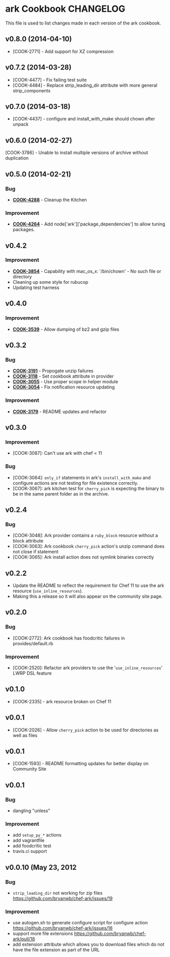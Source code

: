 ark Cookbook CHANGELOG
======================
This file is used to list changes made in each version of the ark cookbook.


v0.8.0 (2014-04-10)
-------------------
- [COOK-2771] - Add support for XZ compression


v0.7.2 (2014-03-28)
-------------------
- [COOK-4477] - Fix failing test suite
- [COOK-4484] - Replace strip_leading_dir attribute with more general strip_components


v0.7.0 (2014-03-18)
-------------------
- [COOK-4437] - configure and install_with_make should chown after unpack


v0.6.0 (2014-02-27)
-------------------
[COOK-3786] - Unable to install multiple versions of archive without duplication


v0.5.0 (2014-02-21)
-------------------
### Bug
- **[COOK-4288](https://tickets.opscode.com/browse/COOK-4288)** - Cleanup the Kitchen

### Improvement
- **[COOK-4264](https://tickets.opscode.com/browse/COOK-4264)** - Add node['ark']['package_dependencies'] to allow tuning packages.


v0.4.2
------
### Improvement
- **[COOK-3854](https://tickets.opscode.com/browse/COOK-3854)** - Capability with mac_os_x: '/bin/chown' - No such file or directory
- Cleaning up some style for rubucop
- Updating test harness


v0.4.0
------
### Improvement
- **[COOK-3539](https://tickets.opscode.com/browse/COOK-3539)** - Allow dumping of bz2 and gzip files

v0.3.2
------
### Bug
- **[COOK-3191](https://tickets.opscode.com/browse/COOK-3191)** - Propogate unzip failures
- **[COOK-3118](https://tickets.opscode.com/browse/COOK-3118)** - Set cookbook attribute in provider
- **[COOK-3055](https://tickets.opscode.com/browse/COOK-3055)** - Use proper scope in helper module
- **[COOK-3054](https://tickets.opscode.com/browse/COOK-3054)** - Fix notification resource updating

### Improvement
- **[COOK-3179](https://tickets.opscode.com/browse/COOK-3179)** - README updates and refactor

v0.3.0
------
### Improvement

- [COOK-3087]: Can't use ark with chef < 11

### Bug

- [COOK-3064]: `only_if` statements in ark's `install_with_make` and configure actions are not testing for file existence correctly.
- [COOK-3067]: ark kitchen test for `cherry_pick` is expecting the binary to be in the same parent folder as in the archive.

v0.2.4
------
### Bug

- [COOK-3048]: Ark provider contains a `ruby_block` resource without a block attribute
- [COOK-3063]: Ark cookbook `cherry_pick` action's unzip command does not close if statement
- [COOK-3065]: Ark install action does not symlink binaries correctly

v0.2.2
------
- Update the README to reflect the requirement for Chef 11 to use the ark resource (`use_inline_resources`).
- Making this a release so it will also appear on the community site page.

v0.2.0
------
### Bug

- [COOK-2772]: Ark cookbook has foodcritic failures in provides/default.rb

### Improvement

- [COOK-2520]: Refactor ark providers to use the '`use_inline_resources`' LWRP DSL feature

v0.1.0
------
- [COOK-2335] - ark resource broken on Chef 11

v0.0.1
------
- [COOK-2026] - Allow `cherry_pick` action to be used for directories as well as files

v0.0.1
------
- [COOK-1593] - README formatting updates for better display on Community Site

v0.0.1
------
### Bug
- dangling "unless"

### Improvement
- add `setup_py_*` actions
- add vagrantfile
- add foodcritic test
- travis.ci support

v0.0.10 (May 23, 2012
------
### Bug
- `strip_leading_dir` not working for zip files https://github.com/bryanwb/chef-ark/issues/19

### Improvement
- use autogen.sh to generate configure script for configure action https://github.com/bryanwb/chef-ark/issues/16
- support more file extensions https://github.com/bryanwb/chef-ark/pull/18
- add extension attribute which allows you to download files which do not have the file extension as part of the URL
